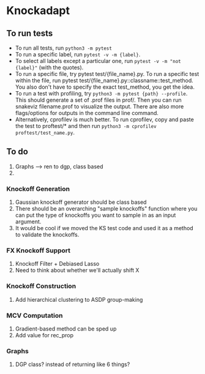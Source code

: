 # Knockadapt

## To run tests

- To run all tests, run ``python3 -m pytest`` 
- To run a specific label, run ``pytest -v -m {label}``.
- To select all labels except a particular one, run ``pytest -v -m "not {label}"`` (with the quotes).
- To run a specific file, try pytest test/{file_name}.py. To run a specific test within the file, run pytest test/{file_name}.py::classname::test_method. You also don't have to specify
the exact test_method, you get the idea.
- To run a test with profiling, try ``python3 -m pytest {path} --profile``. This should generate a set of .prof files in prof/. Then you can run snakeviz filename.prof to visualize the output.
There are also more flags/options for outputs in the command line command.
- Alternatively, cprofilev is much better.
To run cprofilev, copy and paste the test to proftest/* and then run 
``python3 -m cprofilev proftest/test_name.py``.


## To do

1. Graphs --> ren to dgp, class based
2. 

### Knockoff Generation

1. Gaussian knockoff generator should be class based
2. There should be an overarching "sample knockoffs"
function where you can put the type of knockoffs
you want to sample in as an input argument.
3. It would be cool if we moved the KS test code and used
it as a method to validate the knockoffs.

### FX Knockoff Support

1. Knockoff Filter + Debiased Lasso
2. Need to think about whether we'll actually shift X

### Knockoff Construction

1. Add hierarchical clustering to ASDP group-making

### MCV Computation

1. Gradient-based method can be sped up
2. Add value for rec_prop

### Graphs

1. DGP class? instead of returning like 6 things?